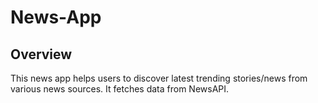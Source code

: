 # News-App
## Overview
This news app helps users to discover latest trending stories/news from various news sources. It fetches data from NewsAPI. 

